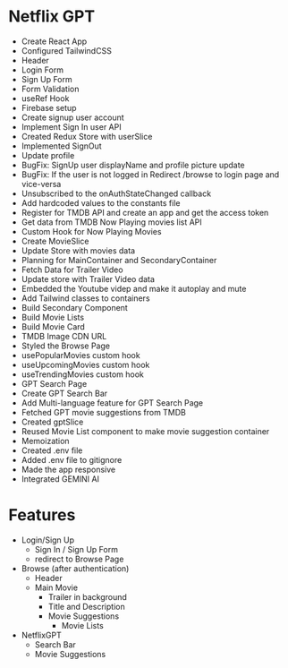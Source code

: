 # Netflix GPT

- Create React App
- Configured TailwindCSS
- Header
- Login Form
- Sign Up Form
- Form Validation
- useRef Hook
- Firebase setup
- Create signup user account
- Implement Sign In user API
- Created Redux Store with userSlice
- Implemented SignOut
- Update profile
- BugFix: SignUp user displayName and profile picture update
- BugFix: If the user is not logged in Redirect /browse to login page and vice-versa
- Unsubscribed to the onAuthStateChanged callback
- Add hardcoded values to the constants file
- Register for TMDB API and create an app and get the access token
- Get data from TMDB Now Playing movies list API
- Custom Hook for Now Playing Movies
- Create MovieSlice
- Update Store with movies data
- Planning for MainContainer and SecondaryContainer
- Fetch Data for Trailer Video
- Update store with Trailer Video data
- Embedded the Youtube videp and make it autoplay and mute
- Add Tailwind classes to containers
- Build Secondary Component
- Build Movie Lists
- Build Movie Card
- TMDB Image CDN URL
- Styled the Browse Page
- usePopularMovies custom hook
- useUpcomingMovies custom hook
- useTrendingMovies custom hook
- GPT Search Page
- Create GPT Search Bar
- Add Multi-language feature for GPT Search Page
- Fetched GPT movie suggestions from TMDB
- Created gptSlice
- Reused Movie List component to make movie suggestion container
- Memoization
- Created .env file
- Added .env file to gitignore
- Made the app responsive
- Integrated GEMINI AI

# Features

- Login/Sign Up
  - Sign In / Sign Up Form
  - redirect to Browse Page
- Browse (after authentication)
  - Header
  - Main Movie
    - Trailer in background
    - Title and Description
    - Movie Suggestions
      - Movie Lists
- NetflixGPT
  - Search Bar
  - Movie Suggestions
